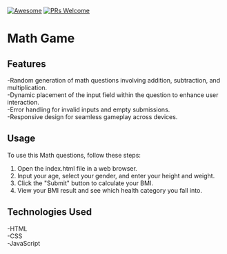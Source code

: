 [![Awesome](https://awesome.re/badge-flat2.svg)](https://github.com/zbetcheckin/Security_list)
[![PRs Welcome](https://img.shields.io/badge/PRs-welcome-brightgreen.svg?style=flat-square)](http://makeapullrequest.com)

# Math Game
## Features
-Random generation of math questions involving addition, subtraction, and multiplication.<br>
-Dynamic placement of the input field within the question to enhance user interaction.<br>
-Error handling for invalid inputs and empty submissions.<br>
-Responsive design for seamless gameplay across devices.<br>
## Usage
To use this Math questions, follow these steps:

1. Open the index.html file in a web browser.<br>
2. Input your age, select your gender, and enter your height and weight.<br>
3. Click the "Submit" button to calculate your BMI.<br>
4. View your BMI result and see which health category you fall into.<br>

## Technologies Used
-HTML<br>
-CSS<br>
-JavaScript<br>
